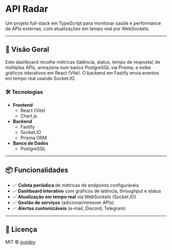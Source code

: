 # API Radar

Um projeto full-stack em TypeScript para monitorar saúde e performance de APIs externas, com atualizações em tempo real por WebSockets.

---

## 🚀 Visão Geral

Este dashboard recolhe métricas (latência, status, tempo de resposta) de múltiplas APIs, armazena num banco PostgreSQL via Prisma, e exibe gráficos interativos em React (Vite). O backend em Fastify envia eventos em tempo real usando Socket.IO.

### 🛠 Tecnologias

- **Frontend**
  - React (Vite)
  - Chart.js
- **Backend**
  - Fastify
  - Socket.IO
  - Prisma ORM
- **Banco de Dados**
  - PostgreSQL

---

## 📦 Funcionalidades

- ✅ **Coleta periódica** de métricas de endpoints configuráveis
- ✅ **Dashboard interativo** com gráficos de latência, throughput e status
- ✅ **Atualização em tempo real** via WebSockets (Socket.IO)
- ✅ **Gestão de serviços** (adicionar/remover APIs)
- ✅ **Alertas customizáveis** (e-mail, Discord, Telegram)

---

## 📄 Licença

MIT © [joojdev](https://github.com/joojdev)
